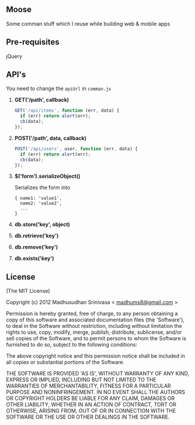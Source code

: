 ## Moose
Some comman stuff which I reuse while building web & mobile apps

## Pre-requisites

jQuery

## API's

You need to change the `apiUrl` in `comman.js`

1. **GET('/path', callback)**

    ```js
    GET('/api/items', function (err, data) {
      if (err) return alert(err);
      cb(data);
    });
    ```
2. **POST('/path', data, callback)**

    ```js
    POST('/api/users', user, function (err, data) {
      if (err) return alert(err);
      cb(data);
    });
    ```
3. **$('form').serializeObject()**

    Serializes the form into
    ```
    { name1: 'value1',
      name2: 'value2',
      ...
    }
    ```

4. **db.store('key', object)**
5. **db.retrieve('key')**
6. **db.remove('key')**
7. **db.exists('key')**


## License
(The MIT License)

Copyright (c) 2012 Madhusudhan Srinivasa < [madhums8@gmail.com](mailto:madhums8@gmail.com) >

Permission is hereby granted, free of charge, to any person obtaining a copy of this software and associated documentation files (the 'Software'), to deal in the Software without restriction, including without limitation the rights to use, copy, modify, merge, publish, distribute, sublicense, and/or sell copies of the Software, and to permit persons to whom the Software is furnished to do so, subject to the following conditions:

The above copyright notice and this permission notice shall be included in all copies or substantial portions of the Software.

THE SOFTWARE IS PROVIDED 'AS IS', WITHOUT WARRANTY OF ANY KIND, EXPRESS OR IMPLIED, INCLUDING BUT NOT LIMITED TO THE WARRANTIES OF MERCHANTABILITY, FITNESS FOR A PARTICULAR PURPOSE AND NONINFRINGEMENT. IN NO EVENT SHALL THE AUTHORS OR COPYRIGHT HOLDERS BE LIABLE FOR ANY CLAIM, DAMAGES OR OTHER LIABILITY, WHETHER IN AN ACTION OF CONTRACT, TORT OR OTHERWISE, ARISING FROM, OUT OF OR IN CONNECTION WITH THE SOFTWARE OR THE USE OR OTHER DEALINGS IN THE SOFTWARE.
